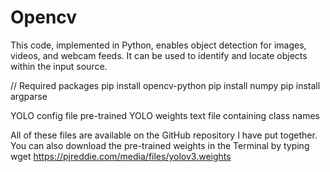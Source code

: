 # Opencv
This code, implemented in Python, enables object detection for images, videos, and webcam feeds. It can be used to identify and locate objects within the input source.

// Required packages
pip install opencv-python
pip install numpy
pip install argparse

YOLO config file
pre-trained YOLO weights
text file containing class names

All of these files are available on the GitHub repository I have put together.
You can also download the pre-trained weights in the Terminal by typing
wget https://pjreddie.com/media/files/yolov3.weights
